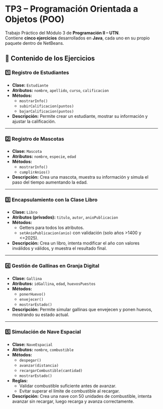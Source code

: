 # TP3 – Programación Orientada a Objetos (POO)

Trabajo Práctico del Módulo 3 de **Programación II – UTN**.  
Contiene **cinco ejercicios** desarrollados en **Java**, cada uno en su propio paquete dentro de NetBeans.

## 📂 Contenido de los Ejercicios

### 1️⃣ Registro de Estudiantes
- **Clase:** `Estudiante`
- **Atributos:** `nombre`, `apellido`, `curso`, `calificacion`
- **Métodos:**  
  - `mostrarInfo()`  
  - `subirCalificacion(puntos)`  
  - `bajarCalificacion(puntos)`  
- **Descripción:** Permite crear un estudiante, mostrar su información y ajustar la calificación.

---

### 2️⃣ Registro de Mascotas
- **Clase:** `Mascota`
- **Atributos:** `nombre`, `especie`, `edad`
- **Métodos:**  
  - `mostrarInfo()`  
  - `cumplirAnios()`  
- **Descripción:** Crea una mascota, muestra su información y simula el paso del tiempo aumentando la edad.

---

### 3️⃣ Encapsulamiento con la Clase Libro
- **Clase:** `Libro`
- **Atributos (privados):** `titulo`, `autor`, `anioPublicacion`
- **Métodos:**  
  - Getters para todos los atributos.  
  - `setAnioPublicacion(anio)` con validación (solo años >1400 y <=2025).  
- **Descripción:** Crea un libro, intenta modificar el año con valores inválidos y válidos, y muestra el resultado final.

---

### 4️⃣ Gestión de Gallinas en Granja Digital
- **Clase:** `Gallina`
- **Atributos:** `idGallina`, `edad`, `huevosPuestos`
- **Métodos:**  
  - `ponerHuevo()`  
  - `envejecer()`  
  - `mostrarEstado()`  
- **Descripción:** Permite simular gallinas que envejecen y ponen huevos, mostrando su estado actual.

---

### 5️⃣ Simulación de Nave Espacial
- **Clase:** `NaveEspacial`
- **Atributos:** `nombre`, `combustible`
- **Métodos:**  
  - `despegar()`  
  - `avanzar(distancia)`  
  - `recargarCombustible(cantidad)`  
  - `mostrarEstado()`  
- **Reglas:**  
  - Validar combustible suficiente antes de avanzar.  
  - Evitar superar el límite de combustible al recargar.
- **Descripción:** Crea una nave con 50 unidades de combustible, intenta avanzar sin recargar, luego recarga y avanza correctamente.
